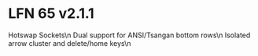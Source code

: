 # LFN 65 v2.1.1

Hotswap Sockets\n
Dual support for ANSI/Tsangan bottom rows\n
Isolated arrow cluster and delete/home keys\n
